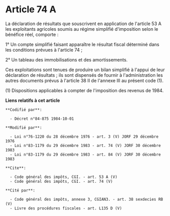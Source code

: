 # Article 74 A

La déclaration de résultats que souscrivent en application de l'article 53 A les exploitants agricoles soumis au régime
simplifié d'imposition selon le bénéfice réel, comporte : 

1° Un compte simplifié faisant apparaître le résultat fiscal déterminé dans les conditions prévues à l'article 74 ; 

2° Un tableau des immobilisations et des amortissements. 

Ces exploitations sont tenues de produire un bilan simplifié à l'appui de leur déclaration de résultats ; ils sont dispensés
de fournir à l'administration les autres documents prévus à l'article 38 II de l'annexe III au présent code (1). 

(1) Dispositions applicables à compter de l'imposition des revenus de 1984.

**Liens relatifs à cet article**

	**Codifié par**:

	  - Décret n°84-875 1984-10-01

	**Modifié par**:

	  - Loi n°76-1220 du 28 décembre 1976 - art. 3 (V) JORF 29 décembre 1976
	  - Loi n°83-1179 du 29 décembre 1983 - art. 74 (V) JORF 30 décembre 1983
	  - Loi n°83-1179 du 29 décembre 1983 - art. 84 (V) JORF 30 décembre 1983

	**Cite**:

	  - Code général des impôts, CGI. - art. 53 A (V)
	  - Code général des impôts, CGI. - art. 74 (V)

	**Cité par**:

	  - Code général des impôts, annexe 3, CGIAN3. - art. 38 sexdecies RB (V)
	  - Livre des procédures fiscales - art. L135 D (V)
